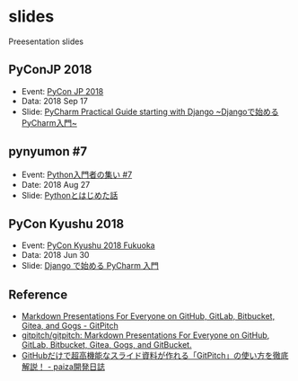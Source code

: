 # slides

Preesentation slides

## PyConJP 2018

* Event: [PyCon JP 2018](https://pyconjp.connpass.com/event/89163/)
* Data: 2018 Sep 17
* Slide: [PyCharm Practical Guide starting with Django ~Djangoで始めるPyCharm入門~](https://gitpitch.com/kashewnuts/slides?p=20180917pyconjp#/)

## pynyumon #7

* Event:  [Python入門者の集い #7](https://python-nyumon.connpass.com/event/95967/)
* Date: 2018 Aug 27
* Slide: [Pythonとはじめた話](https://gitpitch.com/kashewnuts/slides?p=20180827pynyumon#/)

## PyCon Kyushu 2018

* Event: [PyCon Kyushu 2018 Fukuoka](https://pycon-kyushu.connpass.com/event/84062/)
* Data: 2018 Jun 30
* Slide: [Django で始める PyCharm 入門](https://www.slideshare.net/kashew_nuts/django-pycharm-103697510)

## Reference

* [Markdown Presentations For Everyone on GitHub, GitLab, Bitbucket, Gitea, and Gogs - GitPitch](https://gitpitch.com/ "Markdown Presentations For Everyone on GitHub, GitLab, Bitbucket, Gitea, and Gogs - GitPitch")
* [gitpitch/gitpitch: Markdown Presentations For Everyone on GitHub, GitLab, Bitbucket, Gitea, Gogs, and GitBucket.](https://github.com/gitpitch/gitpitch "gitpitch/gitpitch: Markdown Presentations For Everyone on GitHub, GitLab, Bitbucket, Gitea, Gogs, and GitBucket.")
* [GitHubだけで超高機能なスライド資料が作れる「GitPitch」の使い方を徹底解説！ - paiza開発日誌](http://paiza.hatenablog.com/entry/2017/06/22/GitHub%E3%81%A0%E3%81%91%E3%81%A7%E8%B6%85%E9%AB%98%E6%A9%9F%E8%83%BD%E3%81%AA%E3%82%B9%E3%83%A9%E3%82%A4%E3%83%89%E8%B3%87%E6%96%99%E3%81%8C%E4%BD%9C%E3%82%8C%E3%82%8B%E3%80%8CGitPitch%E3%80%8D%E3%81%AE "GitHubだけで超高機能なスライド資料が作れる「GitPitch」の使い方を徹底解説！ - paiza開発日誌")